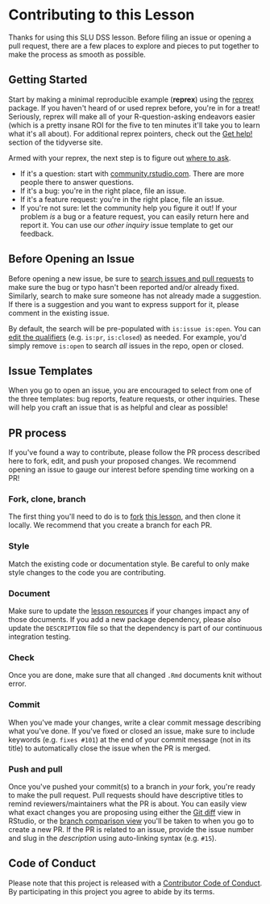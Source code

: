 # Contributing to this Lesson
Thanks for using this SLU DSS lesson. Before filing an issue or opening a pull
request, there are a few places to explore and pieces to put together to make
the process as smooth as possible.

## Getting Started
Start by making a minimal reproducible example (**reprex**) using the
[reprex](http://reprex.tidyverse.org/) package. If you haven't heard of or used
reprex before, you're in for a treat! Seriously, reprex will make all of your
R-question-asking endeavors easier (which is a pretty insane ROI for the five to
ten minutes it'll take you to learn what it's all about). For additional reprex
pointers, check out the [Get help!](https://www.tidyverse.org/help/) section of
the tidyverse site.

Armed with your reprex, the next step is to figure out [where to ask](https://www.tidyverse.org/help/#where-to-ask).

  * If it's a question: start with [community.rstudio.com](https://community.rstudio.com/).
    There are more people there to answer questions.  
  * If it's a bug: you're in the right place, file an issue.  
  * If it's a feature request: you're in the right place, file an issue.  
  * If you're not sure: let the community help you figure it out! If your
    problem _is_ a bug or a feature request, you can easily return here and
    report it. You can use our _other inquiry_ issue template to get our
    feedback.

## Before Opening an Issue
Before opening a new issue, be sure to [search issues and pull requests][issuesLink]
to make sure the bug or typo hasn't been reported and/or already fixed.
Similarly, search to make sure someone has not already made a suggestion. If
there is a suggestion and you want to express support for it, please comment
in the existing issue.

By default, the search will be pre-populated with `is:issue is:open`. You can
[edit the qualifiers](https://help.github.com/articles/searching-issues-and-pull-requests/)
(e.g. `is:pr`, `is:closed`) as needed. For example, you'd simply
remove `is:open` to search _all_ issues in the repo, open or closed.

## Issue Templates
When you go to open an issue, you are encouraged to select from one of the
three templates: bug reports, feature requests, or other inquiries. These will
help you craft an issue that is as helpful and clear as possible!

## PR process
If you've found a way to contribute, please follow the PR process described
here to fork, edit, and push your proposed changes. We recommend opening an
issue to gauge our interest before spending time working on a PR!

### Fork, clone, branch
The first thing you'll need to do is to [fork](https://help.github.com/articles/fork-a-repo/)
[this lesson][repoLink], and then clone it locally.
We recommend that you create a branch for each PR.

### Style
Match the existing code or documentation style. Be careful to only make style changes
to the code you are contributing.

### Document
Make sure to update the [lesson resources](../resources/) if your changes impact
any of those documents. If you add a new package dependency, please also update
the `DESCRIPTION` file so that the dependency is part of our continuous integration
testing.

### Check
Once you are done, make sure that all changed `.Rmd` documents knit without error.

### Commit
When you've made your changes, write a clear commit message describing what
you've done. If you've fixed or closed an issue, make sure to include keywords
(e.g. `fixes #101`) at the end of your commit message (not in its
title) to automatically close the issue when the PR is merged.

### Push and pull
Once you've pushed your commit(s) to a branch in _your_ fork, you're ready to
make the pull request. Pull requests should have descriptive titles to remind
reviewers/maintainers what the PR is about. You can easily view what exact
changes you are proposing using either the [Git diff](http://r-pkgs.had.co.nz/git.html#git-status)
view in RStudio, or the [branch comparison view](https://help.github.com/articles/creating-a-pull-request/)
you'll be taken to when you go to create a new PR. If the PR is related to an
issue, provide the issue number and slug in the _description_ using
auto-linking syntax (e.g. `#15`).

## Code of Conduct
Please note that this project is released with a [Contributor Code of
Conduct](CODE_OF_CONDUCT.md). By participating in this project you agree to
abide by its terms.

[repoLink]: https://github.com/slu-dss/wrangling-04
[issuesLink]: https://github.com/slu-dss/wrangling-04/issues
